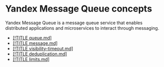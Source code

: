 # Yandex Message Queue concepts

Yandex Message Queue is a message queue service that enables distributed applications and microservices to interact through messaging.

- [[!TITLE queue.md]](queue.md)
- [[!TITLE message.md]](message.md)
- [[!TITLE visibility-timeout.md]](visibility-timeout.md)
- [[!TITLE deduplication.md]](deduplication.md)
- [[!TITLE limits.md]](limits.md)

